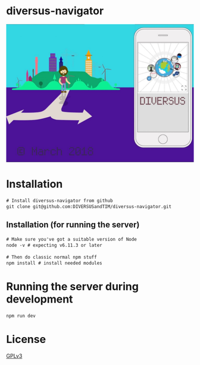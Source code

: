 diversus-navigator
=====

![Image](./images/diversus_little_guy.jpg)

# Installation

    # Install diversus-navigator from github
    git clone git@github.com:DIVERSUSandTIM/diversus-navigator.git

## Installation (for running the server)

    # Make sure you've got a suitable version of Node
    node -v # expecting v6.11.3 or later

    # Then do classic normal npm stuff
    npm install # install needed modules

# Running the server during development

    npm run dev

# License

[GPLv3](./COPYING)
